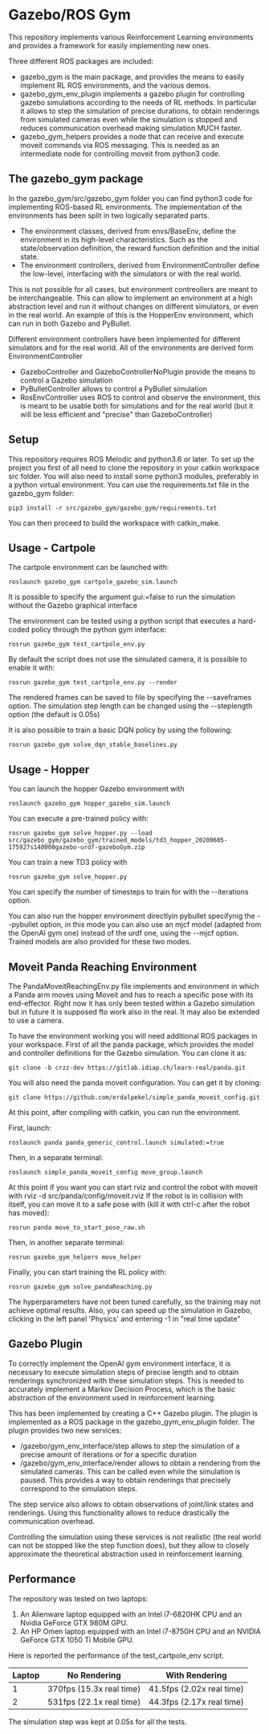 # Gazebo/ROS Gym

This repository implements various Reinforcement Learning environments and provides a framework
for easily implementing new ones.

Three different ROS packages are included:

* gazebo_gym is the main package, and provides the means to easily implement RL ROS environments,
and the various demos.
* gazebo_gym_env_plugin implements a gazebo plugin for controlling gazebo simulations according
 to the needs of RL methods. In particular it allows to step the simulation of precise durations,
 to obtain renderings from simulated cameras even while the simulation is stopped and reduces
 communication overhead making simulation MUCH faster.
* gazebo_gym_helpers provides a node that can receive and execute moveit commands via ROS messaging.
 This is needed as an intermediate node for controlling moveit from python3 code.


## The gazebo_gym package

In the gazebo_gym/src/gazebo_gym folder you can find python3 code for implementing ROS-based
RL environments.
The implementation of the environments has been split in two logically separated parts.

* The environment classes, derived from envs/BaseEnv, define the environment in its high-level
 characteristics. Such as the state/observation definition, the reward function definition and
 the initial state.
* The environment controllers, derived from EnvironmentController define the low-level, interfacing
 with the simulators or with the real world.

This is not possible for all cases, but environment contreollers are meant to be interchangeable. This can
allow to implement an environment at a high abstraction level and run it without changes on different
simulators, or even in the real world. An example of this is the HopperEnv environment, which can run in
both Gazebo and PyBullet.

Different environment controllers have been implemented for different simulators and for the real world.
All of the environments are derived form EnvironmentController

* GazeboController and GazeboControllerNoPlugin provide the means to control a Gazebo simulation
* PyBulletController allows to control a PyBullet simulation
* RosEnvController uses ROS to control and observe the environment, this is meant to be usable both for
simulations and for the real world (but it will be less efficient and "precise" than GazeboController)


## Setup
This repository requires ROS Melodic and python3.6 or later.
To set up the project you first of all need to clone the repository in your catkin
workspace src folder.
You will also need to install some python3 modules, preferably in a python virtual
environment. You can use the requirements.txt file in the gazebo_gym folder:

```
pip3 install -r src/gazebo_gym/gazebo_gym/requirements.txt
```

You can then proceed to build the workspace with catkin_make.

## Usage - Cartpole

The cartpole environment can be launched with:

```
roslaunch gazebo_gym cartpole_gazebo_sim.launch
```

It is possible to specify the argument gui:=false to run the simulation without the
Gazebo graphical interface


The environment can be tested using a python script that executes a hard-coded policy
through the python gym interface:

```
rosrun gazebo_gym test_cartpole_env.py
```

By default the script does not use the simulated camera, it is possible to enable
it with:

```
rosrun gazebo_gym test_cartpole_env.py --render
```

The rendered frames can be saved to file by specifying the --saveframes option.
The simulation step length can be changed using the --steplength option (the default is 0.05s)



It is also possible to train a basic DQN policy by using the following:

```
rosrun gazebo_gym solve_dqn_stable_baselines.py
```

## Usage - Hopper

You can launch the hopper Gazebo environment with
```
roslaunch gazebo_gym hopper_gazebo_sim.launch
```

You can execute a pre-trained policy with:

```
rosrun gazebo_gym solve_hopper.py --load src/gazebo_gym/gazebo_gym/trained_models/td3_hopper_20200605-175927s140000gazebo-urdf-gazeboGym.zip
```

You can train a new TD3 policy with

```
rosrun gazebo_gym solve_hopper.py
```

You can specify the number of timesteps to train for with the --iterations option.

You can also run the hopper environment directlyin pybullet specifynig the --pybullet option, in this mode you can also use an mjcf model (adapted from the OpenAI gym one) instead of the urdf one, using the --mjcf option. Trained models are also provided for these two modes.


## Moveit Panda Reaching Environment

The PandaMoveitReachingEnv.py file implements and environment in which a Panda arm moves using Moveit and has to reach a
specific pose with its end-effector.
Right now it has only been tested within a Gazebo simulation but in future it is supposed fto work also in the real.
It may also be extended to use a camera.

To have the environment working you will need additional ROS packages in your workspace.
First of all the panda package, which provides the model and controller definitions for the Gazebo simulation.
You can clone it as:

```
git clone -b crzz-dev https://gitlab.idiap.ch/learn-real/panda.git
```

You will also need the panda moveit configuration. You can get it by cloning:

```
git clone https://github.com/erdalpekel/simple_panda_moveit_config.git
```

At this point, after compiling with catkin, you can run the environment.

First, launch:
```
roslaunch panda panda_generic_control.launch simulated:=true
```

Then, in a separate terminal:
```
roslaunch simple_panda_moveit_config move_group.launch
```
At this point if you want you can start rviz and control the robot with moveit with rviz -d src/panda/config/moveit.rviz
If the robot is in collision with itself, you can move it to a safe pose with (kill it with ctrl-c after the robot has moved):
```
rosrun panda move_to_start_pose_raw.sh
```

Then, in another separate terminal:
```
rosrun gazebo_gym_helpers move_helper
```

Finally, you can start training the RL policy with:
```
rosrun gazebo_gym solve_pandaReaching.py
```

The hyperparameters have not been tuned carefully, so the training may not achieve optimal results.
Also, you can speed up the simulation in Gazebo, clicking in the left panel 'Physics' and
entering -1 in "real time update"





## Gazebo Plugin
To correctly implement the OpenAI gym environment interface, it is necessary to execute
simulation steps of precise length and to obtain renderings synchronized with these
simulation steps. This is needed to accurately implement a Markov Decision Process, which
is the basic abstraction of the environment used in reinforcement learning.


This has been implemented by creating a C++ Gazebo plugin. The plugin is implemented as
a ROS package in the gazebo_gym_env_plugin folder.
The plugin provides two new services:

- /gazebo/gym_env_interface/step allows to step the simulation of a precise amount
 of iterations or for a specific duration
- /gazebo/gym_env_interface/render allows to obtain a rendering from the simulated
 cameras. This can be called even while the simulation is paused.
 This provides a way to obtain renderings that precisely correspond to the simulation steps.

The step service also allows to obtain observations of joint/link states and renderings. Using this functionality allows to reduce drastically the communication overhead.

Controlling the simulation using these services is not realistic (the real world
can not be stopped like the step function does), but they allow to closely approximate
the theoretical abstraction used in reinforcement learning.


## Performance
The repository was tested on two laptops:

1. An Alienware laptop equipped with an Intel i7-6820HK CPU and an Nvidia GeForce GTX 980M GPU.
2. An HP Omen laptop equipped with an Intel i7-8750H CPU and an NVIDIA GeForce GTX 1050 Ti Mobile GPU.

Here is reported the performance of the test_cartpole_env script.

| Laptop |       No Rendering        | With Rendering            |
|--------|---------------------------|---------------------------|
|   1    |  370fps (15.3x real time) | 41.5fps (2.02x real time) |
|   2    |  531fps (22.1x real time) | 44.3fps (2.17x real time) |

The simulation step was kept at 0.05s for all the tests.
